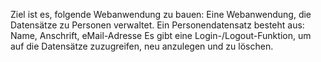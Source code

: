 Ziel ist es, folgende Webanwendung zu bauen:
Eine Webanwendung, die Datensätze zu Personen verwaltet. Ein Personendatensatz besteht aus: Name, Anschrift, eMail-Adresse
Es gibt eine Login-/Logout-Funktion, um auf die Datensätze zuzugreifen, neu anzulegen und zu löschen.